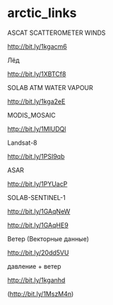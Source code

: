 # arctic_links

ASCAT SCATTEROMETER WINDS

http://bit.ly/1kgacm6

Лёд

http://bit.ly/1XBTCf8

SOLAB ATM WATER VAPOUR

http://bit.ly/1kga2eE

MODIS_MOSAIC

http://bit.ly/1MlUDQl

Landsat-8

http://bit.ly/1PSI9qb

ASAR

http://bit.ly/1PYUacP

SOLAB-SENTINEL-1

http://bit.ly/1GAqNeW

http://bit.ly/1GAqHE9

Ветер (Векторные данные)

http://bit.ly/20dd5VU

давление + ветер

http://bit.ly/1kganhd

(http://bit.ly/1MszM4n)
